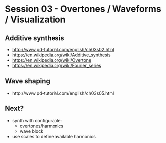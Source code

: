 # Session 03 - Overtones / Waveforms / Visualization

## Additive synthesis

- http://www.pd-tutorial.com/english/ch03s02.html
- https://en.wikipedia.org/wiki/Additive_synthesis
- https://en.wikipedia.org/wiki/Overtone
- https://en.wikipedia.org/wiki/Fourier_series

## Wave shaping

- http://www.pd-tutorial.com/english/ch03s05.html

## Next?

- synth with configurable:
  - overtones/harmonics
  - wave block
- use scales to define available harmonics
